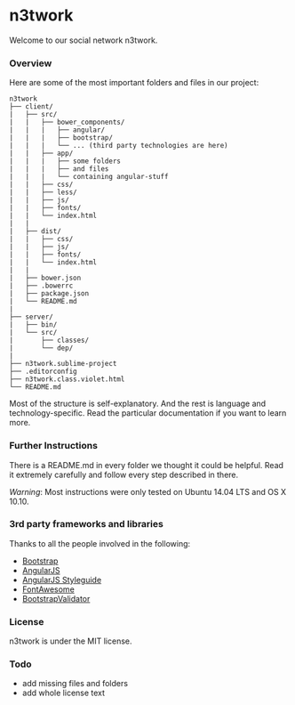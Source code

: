 # n3twork

Welcome to our social network n3twork.

### Overview
Here are some of the most important folders and files in our project:

	n3twork
	├── client/
	|   ├── src/
	|   |   ├── bower_components/
	|   |   |   ├── angular/
	|   |   |   ├── bootstrap/
	|   |   |   └── ... (third party technologies are here)
	|   |   ├── app/
	|   |   |   ├── some folders
	|   |   |   ├── and files
	|   |   |   └── containing angular-stuff
	|   |   ├── css/
	|   |   ├── less/
	|   |   ├── js/
	|   |   ├── fonts/
	|   |   └── index.html
	|   |
	|   ├── dist/
	|   |   ├── css/
	|   |   ├── js/
	|   |   ├── fonts/
	|   |   └── index.html
	|   |
	|   ├── bower.json
	|   ├── .bowerrc
	|   ├── package.json
	|   └── README.md
	|
	├── server/
	|   ├── bin/
	|   └── src/
	|       ├── classes/
	|       └── dep/
	|
	├── n3twork.sublime-project
	├── .editorconfig
	├── n3twork.class.violet.html
	└── README.md

Most of the structure is self-explanatory. And the rest is language and technology-specific. Read the particular documentation if you want to learn more.

### Further Instructions
There is a README.md in every folder we thought it could be helpful.
Read it extremely carefully and follow every step described in there.

*Warning*: Most instructions were only tested on Ubuntu 14.04 LTS and OS X 10.10.


### 3rd party frameworks and libraries
Thanks to all the people involved in the following:
- [Bootstrap][1]
- [AngularJS][2]
- [AngularJS Styleguide][3]
- [FontAwesome][4]
- [BootstrapValidator][5]

[1]: http://getbootstrap.com
[2]: https://angularjs.org
[3]: https://github.com/johnpapa/angularjs-styleguide#application-structure
[4]: http://fortawesome.github.io/Font-Awesome/
[5]: http://bootstrapvalidator.com

### License
n3twork is under the MIT license.

### Todo
- add missing files and folders
- add whole license text
